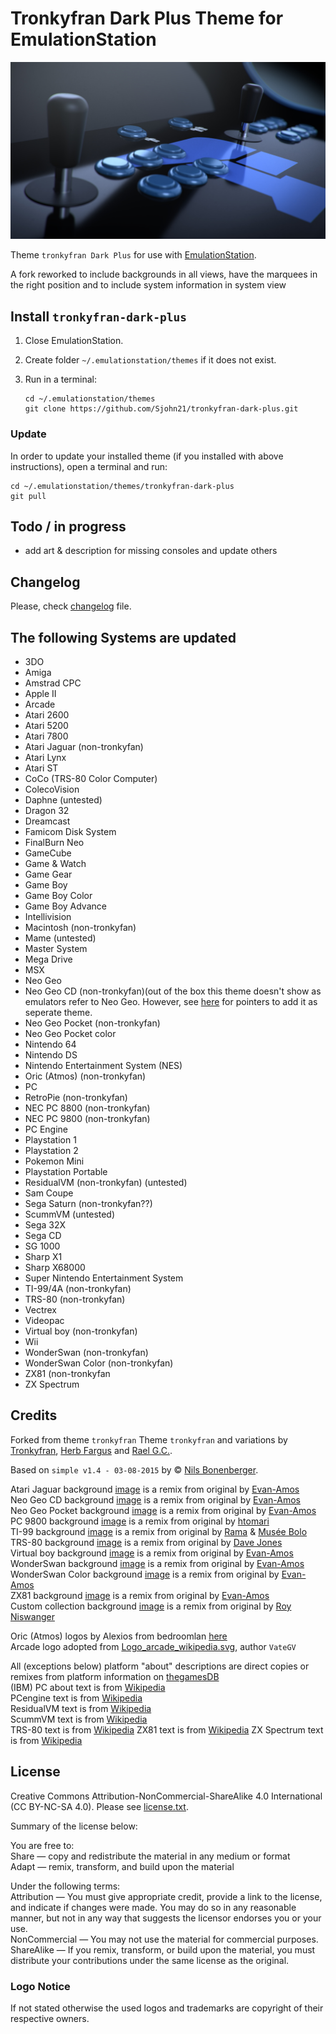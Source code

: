 # Tronkyfran Dark Plus Theme for EmulationStation

![Arcade banner](fba/background.jpg)

Theme `tronkyfran Dark Plus` for use with [EmulationStation](http://www.emulationstation.org/).

A fork reworked to include backgrounds in all views, have the marquees in the right position and to include system information in system view

## Install `tronkyfran-dark-plus`

1. Close EmulationStation.

2. Create folder `~/.emulationstation/themes` if it does not exist.

3. Run in a terminal:

       cd ~/.emulationstation/themes
       git clone https://github.com/Sjohn21/tronkyfran-dark-plus.git

### Update

In order to update your installed theme (if you installed with above instructions), open a terminal and run:

    cd ~/.emulationstation/themes/tronkyfran-dark-plus
    git pull

## Todo / in progress

- add art & description for missing consoles and update others

## Changelog

Please, check [changelog](changelog.txt) file.

## The following Systems are updated

- 3DO
- Amiga
- Amstrad CPC
- Apple II
- Arcade
- Atari 2600
- Atari 5200
- Atari 7800
- Atari Jaguar (non-tronkyfan)
- Atari Lynx
- Atari ST
- CoCo (TRS-80 Color Computer)
- ColecoVision
- Daphne (untested)
- Dragon 32
- Dreamcast
- Famicom Disk System
- FinalBurn Neo
- GameCube
- Game & Watch
- Game Gear
- Game Boy
- Game Boy Color
- Game Boy Advance
- Intellivision
- Macintosh (non-tronkyfan)
- Mame  (untested)
- Master System
- Mega Drive
- MSX
- Neo Geo
- Neo Geo CD (non-tronkyfan)(out of the box this theme doesn't show as emulators refer to Neo Geo. However, see [here](https://retropie.org.uk/forum/topic/26064/neo-geo-cd-for-dummies/56) for pointers to add it as seperate theme.
- Neo Geo Pocket (non-tronkyfan)
- Neo Geo Pocket color
- Nintendo 64
- Nintendo DS
- Nintendo Entertainment System (NES)
- Oric (Atmos) (non-tronkyfan)
- PC
- RetroPie (non-tronkyfan)
- NEC PC 8800 (non-tronkyfan)
- NEC PC 9800 (non-tronkyfan)
- PC Engine
- Playstation 1
- Playstation 2
- Pokemon Mini
- Playstation Portable
- ResidualVM (non-tronkyfan) (untested)
- Sam Coupe
- Sega Saturn (non-tronkyfan??)
- ScummVM (untested)
- Sega 32X
- Sega CD
- SG 1000
- Sharp X1
- Sharp X68000
- Super Nintendo Entertainment System
- TI-99/4A (non-tronkyfan)
- TRS-80 (non-tronkyfan)
- Vectrex
- Videopac
- Virtual boy (non-tronkyfan)
- Wii
- WonderSwan (non-tronkyfan)
- WonderSwan Color (non-tronkyfan)
- ZX81 (non-tronkyfan
- ZX Spectrum

## Credits

Forked from theme `tronkyfran`
Theme `tronkyfran` and variations by [Tronkyfran](https://github.com/tronkyfran), [Herb Fargus](https://github.com/HerbFargus) and [Rael G.C.](https://github.com/raelgc/).

Based on `simple v1.4 - 03-08-2015` by © [Nils Bonenberger](http://blog.nilsbyte.de/).

Atari Jaguar background [image](https://commons.wikimedia.org/wiki/File:Atari-Jaguar-Console-Set.png) is a remix from original by [Evan-Amos](https://commons.wikimedia.org/wiki/User:Evan-Amos)  
Neo Geo CD background [image](https://commons.wikimedia.org/wiki/File:Neo-Geo-CD-TopLoader-wController-FL.jpg) is a remix from original by [Evan-Amos](https://commons.wikimedia.org/wiki/User:Evan-Amos)  
Neo Geo Pocket background [image](https://commons.wikimedia.org/wiki/File:Neo-Geo-Pocket-Anthra-Left.jpg) is a remix from original by [Evan-Amos](https://commons.wikimedia.org/wiki/User:Evan-Amos)  
PC 9800 background [image](https://www.flickr.com/photos/htomari/8861196881/in/photostream/) is a remix from original by [htomari](https://www.flickr.com/photos/htomari/)  
TI-99 background [image](https://commons.wikimedia.org/wiki/File:TI99-IMG_7143.jpg) is a remix from original by [Rama](https://commons.wikimedia.org/wiki/User:Rama) & [Musée Bolo](https://www.museebolo.ch/)  
TRS-80 background [image](https://www.flickr.com/photos/eevblog/14764000602) is a remix from original by [Dave Jones](https://www.flickr.com/photos/eevblog/)  
Virtual boy background [image](https://commons.wikimedia.org/wiki/File:Virtual-Boy-Set.png) is a remix from original by [Evan-Amos](https://commons.wikimedia.org/wiki/User:Evan-Amos)  
WonderSwan background [image](https://commons.wikimedia.org/wiki/File:WonderSwan-Black-Left.jpg) is a remix from original by [Evan-Amos](https://commons.wikimedia.org/wiki/User:Evan-Amos)  
WonderSwan Color background [image](https://commons.wikimedia.org/wiki/File:WonderSwan-Color-Blue-Left.jpg) is a remix from original by [Evan-Amos](https://commons.wikimedia.org/wiki/User:Evan-Amos)  
ZX81 background [image](https://commons.wikimedia.org/wiki/File:Sinclair-ZX81.png) is a remix from original by [Evan-Amos](https://commons.wikimedia.org/wiki/User:Evan-Amos)  
Custom collection background [image](https://www.flickr.com/photos/motleypixel/20600012022/) is a remix from original by [Roy Niswanger](https://www.flickr.com/photos/motleypixel/)  

Oric (Atmos) logos by Alexios from bedroomlan [here](https://www.bedroomlan.org/miscellany/oric-logo/)  
Arcade logo adopted from [Logo_arcade_wikipedia.svg](https://commons.wikimedia.org/wiki/File:Logo_Arcade_Wikipedia.svg), author `VateGV`

All (exceptions below) platform "about" descriptions are direct copies or remixes from platform information on [thegamesDB](https://thegamesdb.net/list_platforms.php)  
(IBM) PC about text is from [Wikipedia](https://en.wikipedia.org/wiki/IBM_Personal_Computer)  
PCengine text is from [Wikipedia](https://en.wikipedia.org/wiki/TurboGrafx-16)  
ResidualVM text is from [Wikipedia](https://en.wikipedia.org/wiki/ScummVM)  
ScummVM text is from [Wikipedia](https://en.wikipedia.org/wiki/ScummVM)  
TRS-80 text is from [Wikipedia](https://en.wikipedia.org/wiki/TRS-80)
ZX81 text is from [Wikipedia](https://en.wikipedia.org/wiki/ZX81)
ZX Spectrum text is from [Wikipedia](https://en.wikipedia.org/wiki/ZX_Spectrum)

## License

Creative Commons Attribution-NonCommercial-ShareAlike 4.0 International (CC BY-NC-SA 4.0). Please see [license.txt](license.txt).

Summary of the license below:

You are free to:  
Share — copy and redistribute the material in any medium or format  
Adapt — remix, transform, and build upon the material

Under the following terms:  
Attribution — You must give appropriate credit, provide a link to the license, and indicate if changes were made. You may do so in any reasonable manner, but not in any way that suggests the licensor endorses you or your use.  
NonCommercial — You may not use the material for commercial purposes.  
ShareAlike — If you remix, transform, or build upon the material, you must distribute your contributions under the same license as the original.  

### Logo Notice

If not stated otherwise the used logos and trademarks are copyright of their respective owners.  